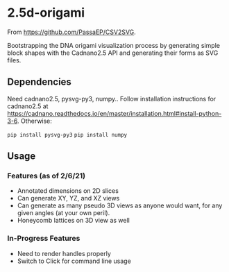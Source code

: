# 2.5d-origami

From https://github.com/PassaEP/CSV2SVG. 

Bootstrapping the DNA origami visualization process by generating simple block shapes with the Cadnano2.5 API and generating their forms as SVG files. 

## Dependencies 
Need cadnano2.5, pysvg-py3, numpy.. Follow installation instructions for cadnano2.5 at https://cadnano.readthedocs.io/en/master/installation.html#install-python-3-6. 
Otherwise: 

`pip install pysvg-py3`
`pip install numpy`

## Usage 

### Features (as of 2/6/21) 
- Annotated dimensions on 2D slices 
- Can generate XY, YZ, and XZ views
- Can generate as many pseudo 3D views as anyone would want, for any given angles (at your own peril). 
- Honeycomb lattices on 3D view as well

### In-Progress Features
- Need to render handles properly
- Switch to Click for command line usage 
